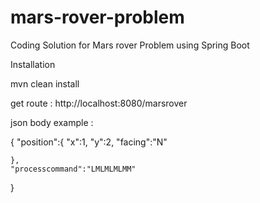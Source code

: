 # mars-rover-problem


Coding Solution for Mars rover Problem using Spring Boot 

Installation

 mvn clean install 

get route : http://localhost:8080/marsrover

json body example :

{
	"position":{
		"x":1,
		"y":2,
		"facing":"N"
		
	},
	"processcommand":"LMLMLMLMM"
	
}
